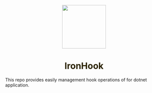 <p align="center">
  <img src="https://user-images.githubusercontent.com/47147484/128348213-469d0b0b-6cea-47bf-b0ac-0efb1e8a9645.png" style="max-width:100%;" height="140" />
</p>

<h1 align="center" style="max-width:100%; color: #2b2301;" height="140" >
  IronHook
</h1>

This repo provides easily management hook operations of for dotnet application.

